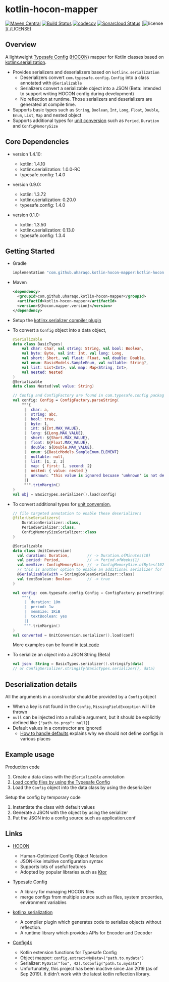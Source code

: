 kotlin-hocon-mapper
===================

[![Maven Central](https://maven-badges.herokuapp.com/maven-central/com.github.uharaqo.kotlin-hocon-mapper/kotlin-hocon-mapper/badge.svg)](https://maven-badges.herokuapp.com/maven-central/com.github.uharaqo.kotlin-hocon-mapper/kotlin-hocon-mapper)
[![Build Status](https://travis-ci.org/uharaqo/kotlin-hocon-mapper.svg?branch=master)](https://travis-ci.org/uharaqo/kotlin-hocon-mapper)
[![codecov](https://codecov.io/gh/uharaqo/kotlin-hocon-mapper/branch/master/graph/badge.svg)](https://codecov.io/gh/uharaqo/kotlin-hocon-mapper)
[![Sonarcloud Status](https://sonarcloud.io/api/project_badges/measure?project=com.lapots.breed.judge:judge-rule-engine&metric=alert_status)](https://sonarcloud.io/dashboard?id=com.lapots.breed.judge:judge-rule-engine)
[![license](https://img.shields.io/badge/license-Apache%202-blue")](./LICENSE)

Overview
--------
A lightweight [Typesafe Config](https://github.com/lightbend/config) ([HOCON](https://github.com/lightbend/config/blob/master/HOCON.md)) mapper for Kotlin classes based on [kotlinx.serialization](https://github.com/Kotlin/kotlinx.serialization).
- Provides serializers and deserializers based on `kotlinx.serialization`
  - Deserializers convert `com.typesafe.config.Config` into a class annotated with `@Serializable`
  - Serializers convert a serializable object into a JSON (Beta: intended to support writing HOCON config during development)
  - No reflection at runtime. Those serializers and deserializers are generated at compile time.
- Supports basic types such as `String`, `Boolean`, `Int`, `Long`, `Float`, `Double`, `Enum`, `List`, `Map` and nested object
- Supports additional types for [unit conversion](https://github.com/lightbend/config/blob/master/HOCON.md#units-format) such as `Period`, `Duration` and `ConfigMemorySize`

Core Dependencies
-------------

- version 1.4.10:
  - kotlin: 1.4.10
  - kotlinx.serialization: 1.0.0-RC
  - typesafe.config: 1.4.0

- version 0.9.0: 
  - kotlin: 1.3.72
  - kotlinx.serialization: 0.20.0
  - typesafe.config: 1.4.0

- version 0.1.0: 
  - kotlin: 1.3.50
  - kotlinx.serialization: 0.13.0
  - typesafe.config: 1.3.4

Getting Started
---------------

- Gradle
  ```gradle
  implementation "com.github.uharaqo.kotlin-hocon-mapper:kotlin-hocon-mapper:$hocon_mapper_version"
  ```

- Maven
  ```xml
  <dependency>
    <groupId>com.github.uharaqo.kotlin-hocon-mapper</groupId>
    <artifactId>kotlin-hocon-mapper</artifactId>
    <version>${hocon.mapper.version}</version>
  </dependency>
  ```

- Setup the [kotlinx.serializer compiler plugin](https://github.com/Kotlin/kotlinx.serialization#setup)

- To convert a `Config` object into a data object,
  ```kotlin
  @Serializable
  data class BasicTypes(
      val char: Char, val string: String, val bool: Boolean,
      val byte: Byte, val int: Int, val long: Long,
      val short: Short, val float: Float, val double: Double,
      val enum: BasicModels.SampleEnum, val nullable: String?,
      val list: List<Int>, val map: Map<String, Int>,
      val nested: Nested
  )
  @Serializable
  data class Nested(val value: String)

  // Config and ConfigFactory are found in com.typesafe.config package
  val config: Config = ConfigFactory.parseString(
      """{
       |  char: a,
       |  string: abc,
       |  bool: true,
       |  byte: 1,
       |  int: ${Int.MAX_VALUE},
       |  long: ${Long.MAX_VALUE},
       |  short: ${Short.MAX_VALUE},
       |  float: ${Float.MAX_VALUE},
       |  double: ${Double.MAX_VALUE},
       |  enum: ${BasicModels.SampleEnum.ELEMENT}
       |  nullable: null,
       |  list: [1, 2, 3]
       |  map: { first: 1, second: 2}
       |  nested: { value: nested }
       |  unknown: "this value is ignored becuase 'unknown' is not defined in the data object"
       |}
       """.trimMargin()
  )
  val obj = BasicTypes.serializer().load(config)
  ```

- To convert additional types for [unit conversion](https://github.com/lightbend/config/blob/master/HOCON.md#units-format),
  ```kotlin
  // file targeted annotation to enable these deserializers
  @file:UseSerializers(
      DurationSerializer::class,
      PeriodSerializer::class,
      ConfigMemorySizeSerializer::class
  )
  
  @Serializable
  data class UnitConversion(
    val duration: Duration,        // -> Duration.ofMinutes(10)
    val period: Period,            // -> Period.ofWeeks(1)
    val memSize: ConfigMemorySize, // -> ConfigMemorySize.ofBytes(1024)
    // this is another option to enable an additional serializer for a field
    @Serializable(with = StringBooleanSerializer::class)
    val textBoolean: Boolean       // -> true
  )
  
  val config: com.typesafe.config.Config = ConfigFactory.parseString(
      """{
       |  duration: 10m
       |  period: 1w
       |  memSize: 1KiB
       |  textBoolean: yes
       |}
       """.trimMargin()
  )
  val converted = UnitConversion.serializer().load(conf)
  ```
  More examples can be found in [test code](kotlin-hocon-mapper/src/test/kotlin/com/github/uharaqo/hocon/mapper/SerializerDeserializerTest.kt)

- To serialize an object into a JSON String (Beta)
  ```kotlin
  val json: String = BasicTypes.serializer().stringify(data)
  // or ConfigSerializer.stringify(BasicTypes.serializer(), data)
  ```

Deserialization details
-----------------------

All the arguments in a constructor should be provided by a `Config` object
- When a key is not found in the `Config`, `MissingFieldException` will be thrown 
- `null` can be injected into a nullable argument, but it should be explicitly defined like `{"path.to.prop": null}`)
- Default values in a constructor are ignored
  - [How to handle defaults](https://github.com/lightbend/config#how-to-handle-defaults)
    explains why we should not define configs in various places

Example usage
-------------
Production code
1. Create a data class with the `@Serializable` annotation
2. [Load config files by using the Typesafe Config](https://github.com/lightbend/config#standard-behavior)
3. Load the `Config` object into the data class by using the deserializer

Setup the config by temporary code
1. Instantiate the class with default values
2. Generate a JSON with the object by using the serializer
3. Put the JSON into a config source such as application.conf

Links
-----

- [HOCON](https://github.com/lightbend/config/blob/master/HOCON.md)
  - Human-Optimized Config Object Notation
  - JSON-like intuitive configuration syntax
  - Supports lots of useful features
  - Adopted by popular libraries such as [Ktor](https://ktor.io/servers/configuration.html#hocon-file)

- [Typesafe Config](https://github.com/lightbend/config)
  - A library for managing HOCON files
  - merge configs from multiple source such as files, system properties, environment variables

- [kotlinx.serialization](https://github.com/Kotlin/kotlinx.serialization)
  - A compiler plugin which generates code to serialize objects without reflection.
  - A runtime library which provides APIs for Encoder and Decoder

- [Config4k](https://github.com/config4k/config4k)
  - Kotlin extension functions for Typesafe Config
  - Object mapper: `config.extract<MyData>("path.to.mydata")`
  - Serializer: `MyData("foo", 42).toConfig("path.to.mydata")`
  - Unfortunately, this project has been inactive since Jan 2019 (as of Sep 2019).
    It didn't work with the latest kotlin reflection library.
